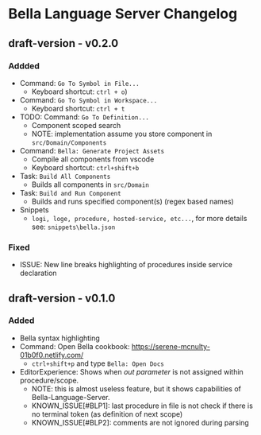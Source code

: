 # Bella Language Server Changelog

## draft-version - v0.2.0

### Addded

* Command: `Go To Symbol in File...`
  * Keyboard shortcut: `ctrl + o`)
* Command: `Go To Symbol in Workspace...`
  * Keyboard shortcut: `ctrl + t`
* TODO: Command: `Go To Definition...`
  * Component scoped search
  * NOTE: implementation assume you store component in `src/Domain/Components`
* Command: `Bella: Generate Project Assets`
  * Compile all components from vscode
  * Keyboard shortcut:  `ctrl+shift+b`
* Task: `Build All Components`
  * Builds all components in `src/Domain`
* Task: `Build and Run Component`
  * Builds and runs specified component(s) (regex based names)
* Snippets
  * `logi, loge, procedure, hosted-service, etc...`, for more details see: `snippets\bella.json`

### Fixed

* ISSUE: New line breaks highlighting of procedures inside service declaration

## draft-version - v0.1.0

### Added

* Bella syntax highlighting
* Command: Open Bella cookbook: <https://serene-mcnulty-01b0f0.netlify.com/>
  * `ctrl+shift+p` and type `Bella: Open Docs`
* EditorExperience: Shows when *out parameter*  is not assigned within procedure/scope.
  * NOTE: this is almost useless feature, but it shows capabilities of Bella-Language-Server.
  * KNOWN_ISSUE[#BLP1]: last procedure in file is not check if there is no terminal token (as definition of next scope)
  * KNOWN_ISSUE[#BLP2]: comments are not ignored during parsing
